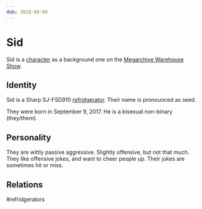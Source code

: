 ```yaml
---
dob: 2018-09-09
---
```

# Sid

Sid is a [character](Characters.md) as a background one on the [Megarchive Warehouse Show](Megarchive%20Warehouse%20Show.md).

## Identity

Sid is a Sharp SJ-FSD910 [refridgerator](Refridgerators.md). Their name is pronounced as seed.

They were born in September 9, 2017. He is a bisexual non-binary (they/them).

## Personality
They are wittly passive aggressive. Slightly offensive, but not that much. They like offensive jokes, and want to cheer people up. Their jokes are sometimes hit or miss.

## Relations

#refridgerators 